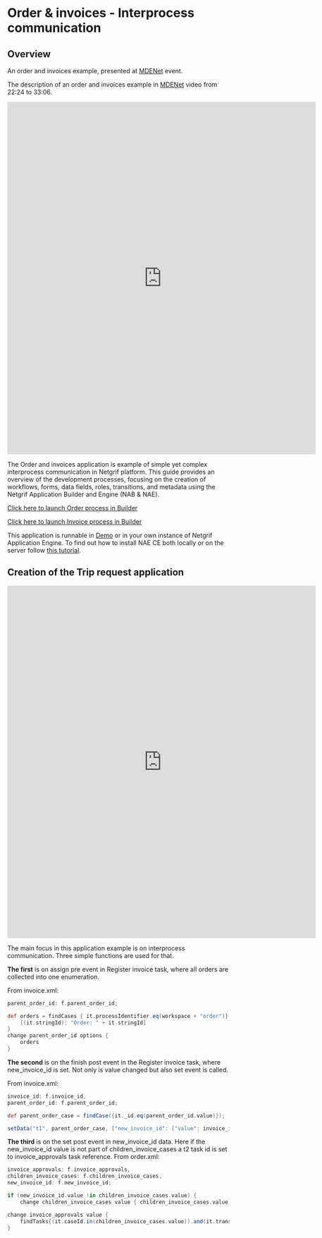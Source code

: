 # Order & invoices - Interprocess communication

## Overview

An order and invoices example, presented at [MDENet](https://www.mde-network.org/) event.

The description of an order and invoices example in [MDENet](https://www.mde-network.org/) video from 22:24 to 33:06.

<iframe width="700" height="800" src="https://www.youtube.com/embed/M6KFZ07vNNI?start=1344" title="YouTube video player"
frameborder="0" allow="accelerometer; autoplay; clipboard-write; encrypted-media; gyroscope; picture-in-picture"
allowfullscreen></iframe>

The Order and invoices application is example of simple yet complex interprocess communication in Netgrif platform. This guide provides an overview of the development processes, focusing on the creation of workflows, forms, data fields, roles, transitions, and metadata using the Netgrif Application Builder and Engine (NAB & NAE).

[Click here to launch Order process in Builder](https://builder.netgrif.com/modeler?modelUrl=https://academy.netgrif.com/examples/inter_process_communication/order-invoices/order.xml)

[Click here to launch Invoice process in Builder](https://builder.netgrif.com/modeler?modelUrl=https://academy.netgrif.com/examples/inter_process_communication/order-invoices/invoice.xml)

This application is runnable in [Demo](https://etask.netgrif.cloud/) or in your own instance of Netgrif
Application Engine. To find out how to install NAE CE both locally or on the server
follow [this tutorial](tutorials/nae-ce-starter/nae-ce-starter.md).

## Creation of the Trip request application

<iframe width="700" height="800" src="https://www.youtube.com/embed/YEU8G7qd_KM" title="YouTube video player"
frameborder="0" allow="accelerometer; autoplay; clipboard-write; encrypted-media; gyroscope; picture-in-picture"
allowfullscreen></iframe>

The main focus in this application example is on interprocess communication. Three simple functions are used for that.

**The first** is on assign pre event in Register invoice task, where all orders are collected into one enumeration.

From invoice.xml:
```groovy
parent_order_id: f.parent_order_id;

def orders = findCases { it.processIdentifier.eq(workspace + "order")}.collectEntries {
    [(it.stringId): "Order: " + it.stringId]
}
change parent_order_id options {
    orders
}
```

**The second** is on the finish post event in the Register invoice task, where new_invoice_id is set. Not only is value changed but also set event is called.

From invoice.xml:
```groovy
invoice_id: f.invoice_id,
parent_order_id: f.parent_order_id;

def parent_order_case = findCase({it._id.eq(parent_order_id.value)});

setData("t1", parent_order_case, ["new_invoice_id": ["value": invoice_id.value, "type": "text"]]);
```

**The third** is on the set post event in new_invoice_id data. Here if the new_invoice_id value is not part of children_invoice_cases a t2 task id is set to invoice_approvals task reference.
From order.xml:
```groovy
invoice_approvals: f.invoice_approvals,
children_invoice_cases: f.children_invoice_cases,
new_invoice_id: f.new_invoice_id;

if (new_invoice_id.value !in children_invoice_cases.value) {
    change children_invoice_cases value { children_invoice_cases.value +  new_invoice_id.value}}

change invoice_approvals value {
    findTasks{(it.caseId.in(children_invoice_cases.value)).and(it.transitionId.eq("t2"))}?.collect{it.stringId}
}
```